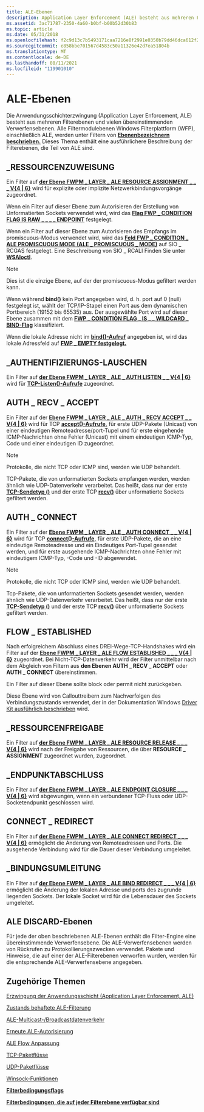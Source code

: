 ```yaml
---
title: ALE-Ebenen
description: Application Layer Enforcement (ALE) besteht aus mehreren Filterebenen und vielen übereinstimmenden Verwerfensebenen.
ms.assetid: 3ac71787-2350-4a60-b0bf-b00b52d30b83
ms.topic: article
ms.date: 05/31/2018
ms.openlocfilehash: f2c9d13c7b5493171caa7216e8f2991e0350b79dd46dca612f241c9446cafa39
ms.sourcegitcommit: e858bbe701567d4583c50a11326e42d7ea51804b
ms.translationtype: MT
ms.contentlocale: de-DE
ms.lasthandoff: 08/11/2021
ms.locfileid: "119901010"
---
```

# <a name="ale-layers"></a>ALE-Ebenen

Die Anwendungsschichterzwingung (Application Layer Enforcement, ALE) besteht aus mehreren Filterebenen und vielen übereinstimmenden Verwerfensebenen. Alle Filtermodulebenen Windows Filterplattform (WFP), einschließlich ALE, werden unter Filtern von [**Ebenenbezeichnern beschrieben.**](management-filtering-layer-identifiers-.md) Dieses Thema enthält eine ausführlichere Beschreibung der Filterebenen, die Teil von ALE sind.

## <a name="resource_assignment"></a>\_RESSOURCENZUWEISUNG

Ein Filter auf [**der Ebene FWPM \_ LAYER \_ ALE RESOURCE ASSIGNMENT \_ \_ \_ V{4 \| 6}**](management-filtering-layer-identifiers-.md) wird für explizite oder implizite Netzwerkbindungsvorgänge zugeordnet.

Wenn ein Filter auf dieser Ebene zum Autorisieren der Erstellung von Unformatierten Sockets verwendet wird, wird das [**Flag FWP \_ CONDITION FLAG IS RAW \_ \_ \_ \_ ENDPOINT**](filtering-condition-flags-.md) festgelegt.

Wenn ein Filter auf dieser Ebene zum Autorisieren des Empfangs im promiscuous-Modus verwendet wird, wird das [**Feld FWP \_ CONDITION \_ ALE PROMISCUOUS MODE (ALE \_ PROMISCUOUS \_ MODE)**](filtering-condition-identifiers-.md) auf SIO \_ RCGAS festgelegt. Eine Beschreibung von SIO \_ RCALI Finden Sie unter [**WSAIoctl**](/windows/desktop/api/winsock2/nf-winsock2-wsaioctl).

> [!Note]  
> Dies ist die einzige Ebene, auf der der promiscuous-Modus gefiltert werden kann.

 

Wenn während **bind()** kein Port angegeben wird, d. h. port auf 0 (null) festgelegt ist, wählt der TCP/IP-Stapel einen Port aus dem dynamischen Portbereich (19152 bis 65535) aus. Der ausgewählte Port wird auf dieser Ebene zusammen mit dem [**FWP \_ CONDITION FLAG \_ IS \_ \_ WILDCARD \_ BIND-Flag**](filtering-condition-flags-.md) klassifiziert.

Wenn die lokale Adresse nicht im [**bind()-Aufruf**](/windows/desktop/api/winsock/nf-winsock-bind) angegeben ist, wird das lokale Adressfeld auf [**FWP \_ EMPTY festgelegt.**](/windows/desktop/api/Fwptypes/ne-fwptypes-fwp_data_type)

## <a name="auth_listen"></a>\_AUTHENTIFIZIERUNGS-LAUSCHEN

Ein Filter auf [**der Ebene FWPM \_ LAYER \_ ALE \_ AUTH LISTEN \_ \_ V{4 \| 6}**](management-filtering-layer-identifiers-.md) wird für [**TCP-Listen()-Aufrufe**](/windows/desktop/api/winsock2/nf-winsock2-listen) zugeordnet.

## <a name="auth_recv_accept"></a>AUTH \_ RECV \_ ACCEPT

Ein Filter auf der [**Ebene FWPM \_ LAYER \_ ALE \_ AUTH \_ RECV ACCEPT \_ \_ V{4 \| 6}**](management-filtering-layer-identifiers-.md) wird für TCP [**accept()-Aufrufe,**](/windows/desktop/api/winsock2/nf-winsock2-accept) für erste UDP-Pakete (Unicast) von einer eindeutigen Remoteadresse/port-Tupel und für erste eingehende ICMP-Nachrichten ohne Fehler (Unicast) mit einem eindeutigen ICMP-Typ, Code und einer eindeutigen ID zugeordnet.

> [!Note]  
> Protokolle, die nicht TCP oder ICMP sind, werden wie UDP behandelt.

 

TCP-Pakete, die von unformatierten Sockets empfangen werden, werden ähnlich wie UDP-Datenverkehr verarbeitet. Das heißt, dass nur der erste [**TCP-Sendetyp ()**](/windows/desktop/api/winsock2/nf-winsock2-send) und der erste TCP [**recv()**](/windows/desktop/api/winsock/nf-winsock-recv) über unformatierte Sockets gefiltert werden.

## <a name="auth_connect"></a>AUTH \_ CONNECT

Ein Filter auf der [**Ebene FWPM \_ LAYER \_ ALE \_ AUTH CONNECT \_ \_ V{4 \| 6}**](management-filtering-layer-identifiers-.md) wird für TCP [**connect()-Aufrufe,**](/windows/desktop/api/winsock2/nf-winsock2-connect) für erste UDP-Pakete, die an eine eindeutige Remoteadresse und ein Eindeutiges Port-Tupel gesendet werden, und für erste ausgehende ICMP-Nachrichten ohne Fehler mit eindeutigem ICMP-Typ, -Code und -ID abgewendet.

> [!Note]  
> Protokolle, die nicht TCP oder ICMP sind, werden wie UDP behandelt.

 

Tcp-Pakete, die von unformatierten Sockets gesendet werden, werden ähnlich wie UDP-Datenverkehr verarbeitet. Das heißt, dass nur der erste [**TCP-Sendetyp ()**](/windows/desktop/api/winsock2/nf-winsock2-send) und der erste TCP [**recv()**](/windows/desktop/api/winsock/nf-winsock-recv) über unformatierte Sockets gefiltert werden.

## <a name="flow_established"></a>FLOW \_ ESTABLISHED

Nach erfolgreichem Abschluss eines DREI-Wege-TCP-Handshakes wird ein Filter auf der [**Ebene FWPM \_ LAYER \_ ALE FLOW ESTABLISHED \_ \_ \_ V{4 \| 6}**](management-filtering-layer-identifiers-.md) zugeordnet. Bei Nicht-TCP-Datenverkehr wird der Filter unmittelbar nach dem Abgleich von Filtern aus **den Ebenen AUTH \_ RECV \_ ACCEPT** oder **AUTH \_ CONNECT** übereinstimmen.

Ein Filter auf dieser Ebene sollte block oder permit nicht zurückgeben.

Diese Ebene wird von Callouttreibern zum Nachverfolgen des Verbindungszustands verwendet, der in der Dokumentation Windows [Driver Kit ausführlich beschrieben](/windows-hardware/drivers/network/windows-filtering-platform-callout-drivers2) wird.

## <a name="resource_release"></a>\_RESSOURCENFREIGABE

Ein Filter auf [**der Ebene FWPM \_ LAYER \_ ALE RESOURCE RELEASE \_ \_ \_ V{4 \| 6}**](management-filtering-layer-identifiers-.md) wird nach der Freigabe von Ressourcen, die über **RESOURCE \_ ASSIGNMENT** zugeordnet wurden, zugeordnet.

## <a name="endpoint_closure"></a>\_ENDPUNKTABSCHLUSS

Ein Filter auf [**der Ebene FWPM \_ LAYER \_ ALE ENDPOINT CLOSURE \_ \_ \_ V{4 \| 6}**](management-filtering-layer-identifiers-.md) wird abgewungen, wenn ein verbundener TCP-Fluss oder UDP-Socketendpunkt geschlossen wird.

## <a name="connect_redirect"></a>CONNECT \_ REDIRECT

Ein Filter auf [**der Ebene FWPM \_ LAYER \_ ALE CONNECT REDIRECT \_ \_ \_ V{4 \| 6}**](management-filtering-layer-identifiers-.md) ermöglicht die Änderung von Remoteadressen und Ports. Die ausgehende Verbindung wird für die Dauer dieser Verbindung umgeleitet.

## <a name="bind_redirect"></a>\_BINDUNGSUMLEITUNG

Ein Filter auf [**der Ebene FWPM \_ LAYER \_ ALE BIND REDIRECT \_ \_ \_ V{4 \| 6}**](management-filtering-layer-identifiers-.md) ermöglicht die Änderung der lokalen Adresse und ports des zugrunde liegenden Sockets. Der lokale Socket wird für die Lebensdauer des Sockets umgeleitet.

## <a name="ale-discard-layers"></a>ALE DISCARD-Ebenen

Für jede der oben beschriebenen ALE-Ebenen enthält die Filter-Engine eine übereinstimmende Verwerfensebene. Die ALE-Verwerfensebenen werden von Rückrufen zu Protokollierungszwecken verwendet. Pakete und Hinweise, die auf einer der ALE-Filterebenen verworfen wurden, werden für die entsprechende ALE-Verwerfensebene angegeben.

## <a name="related-topics"></a>Zugehörige Themen

<dl> <dt>

[Erzwingung der Anwendungsschicht (Application Layer Enforcement, ALE)](application-layer-enforcement--ale-.md)
</dt> <dt>

[Zustands behaftete ALE-Filterung](ale-stateful-filtering.md)
</dt> <dt>

[ALE-Multicast-/Broadcastdatenverkehr](ale-multicast-broadcast-traffic.md)
</dt> <dt>

[Erneute ALE-Autorisierung](ale-re-authorization.md)
</dt> <dt>

[ALE Flow Anpassung](ale-flow-customization.md)
</dt> <dt>

[TCP-Paketflüsse](tcp-packet-flows.md)
</dt> <dt>

[UDP-Paketflüsse](udp-packet-flows.md)
</dt> <dt>

[Winsock-Funktionen](/windows/desktop/WinSock/winsock-functions)
</dt> <dt>

[**Filterbedingungsflags**](filtering-condition-flags-.md)
</dt> <dt>

[**Filterbedingungen, die auf jeder Filterebene verfügbar sind**](filtering-conditions-available-at-each-filtering-layer.md)
</dt> </dl>

 

 